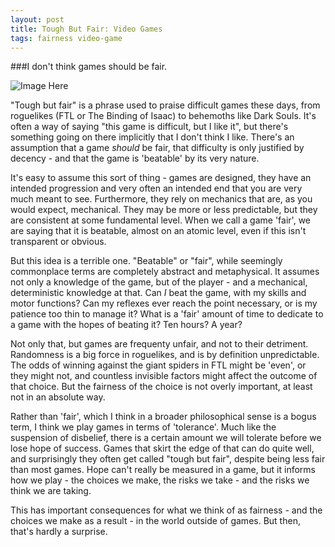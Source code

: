```yaml
---
layout: post
title: Tough But Fair: Video Games
tags: fairness video-game
---
```

###I don't think games should be fair.

![Image Here](http://edge.alluremedia.com.au/m/k/2014/04/Darksoulsboss.jpg "Iron Golem, Dark Souls")

"Tough but fair" is a phrase used to praise difficult games these days, from roguelikes (FTL or The Binding of Isaac) to behemoths like Dark Souls.  It's often a way of saying "this game is difficult, but I like it", but there's something going on there implicitly that I don't think I like.  There's an assumption that a game *should* be fair, that difficulty is only justified by decency - and that the game is 'beatable' by its very nature.

It's easy to assume this sort of thing - games are designed, they have an intended progression and very often an intended end that you are very much meant to see.  Furthermore, they rely on mechanics that are, as you would expect, mechanical.  They may be more or less predictable, but they are consistent at some fundamental level.  When we call a game 'fair', we are saying that it is beatable, almost on an atomic level, even if this isn't transparent or obvious.

But this idea is a terrible one.  "Beatable" or "fair", while seemingly commonplace terms are completely abstract and metaphysical.  It assumes not only a knowledge of the game, but of the player - and a mechanical, deterministic knowledge at that.  Can *I* beat the game, with my skills and motor functions?  Can my reflexes ever reach the point necessary, or is my patience too thin to manage it?  What is a 'fair' amount of time to dedicate to a game with the hopes of beating it?  Ten hours?  A year?

Not only that, but games are frequenty unfair, and not to their detriment.  Randomness is a big force in roguelikes, and is by definition unpredictable.  The odds of winning against the giant spiders in FTL might be 'even', or they might not, and countless invisible factors might affect the outcome of that choice.  But the fairness of the choice is not overly important, at least not in an absolute way.

Rather than 'fair', which I think in a broader philosophical sense is a bogus term, I think we play games in terms of 'tolerance'.  Much like the suspension of disbelief, there is a certain amount we will tolerate before we lose hope of success.  Games that skirt the edge of that can do quite well, and surprisingly they often get called "tough but fair", despite being less fair than most games.  Hope can't really be measured in a game, but it informs how we play - the choices we make, the risks we take - and the risks we think we are taking.

This has important consequences for what we think of as fairness - and the choices we make as a result - in the world outside of games.  But then, that's hardly a surprise.
